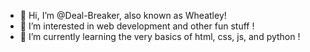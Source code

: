 - 👋 Hi, I’m @Deal-Breaker, also known as Wheatley!
- 👀 I’m interested in web development and other fun stuff !
- 🌱 I’m currently learning the very basics of html, css, js, and python !

<!---
Deal-Breaker/Deal-Breaker is a ✨ special ✨ repository because its `README.md` (this file) appears on your GitHub profile.
You can click the Preview link to take a look at your changes.
--->
